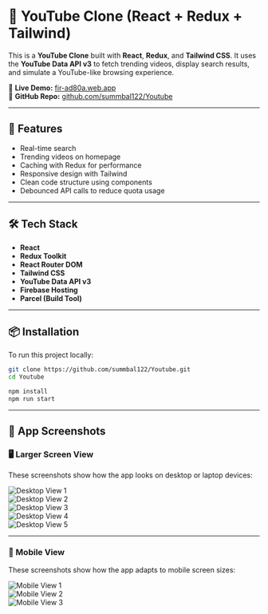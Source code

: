 # 🎥 YouTube Clone (React + Redux + Tailwind)

This is a **YouTube Clone** built with **React**, **Redux**, and **Tailwind CSS**. It uses the **YouTube Data API v3** to fetch trending videos, display search results, and simulate a YouTube-like browsing experience.

🔗 **Live Demo:** [fir-ad80a.web.app](https://fir-ad80a.web.app/)  
📂 **GitHub Repo:** [github.com/summbal122/Youtube](https://github.com/summbal122/Youtube)

---

## 🚀 Features

-  Real-time search
-  Trending videos on homepage
-  Caching with Redux for performance
-  Responsive design with Tailwind
-  Clean code structure using components
-  Debounced API calls to reduce quota usage

---

## 🛠️ Tech Stack

- **React**
- **Redux Toolkit**
- **React Router DOM**
- **Tailwind CSS**
- **YouTube Data API v3**
- **Firebase Hosting**
- **Parcel (Build Tool)**

---

## 📦 Installation

To run this project locally:

```bash
git clone https://github.com/summbal122/Youtube.git
cd Youtube

npm install
npm run start 
```
___

## 📱 App Screenshots

### 🖥️ Larger Screen View

These screenshots show how the app looks on desktop or laptop devices:

![Desktop View 1](screenshots/image.png)  
![Desktop View 2](screenshots/image1.png)  
![Desktop View 3](screenshots/image2.png)  
![Desktop View 4](screenshots/image3.png)  
![Desktop View 5](screenshots/image4.png)

---

### 📱 Mobile View

These screenshots show how the app adapts to mobile screen sizes:

![Mobile View 1](screenshots/mobile.png)  
![Mobile View 2](screenshots/mobile2.png)  
![Mobile View 3](screenshots/mobile3.png)


